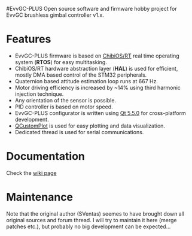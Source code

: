 #EvvGC-PLUS
Open source software and firmware hobby project for EvvGC brushless gimbal controller v1.x.

Features
========

* EvvGC-PLUS firmware is based on [ChibiOS/RT](http://chibios.org "ChibiOS Homepage") real time operating system (**RTOS**) for easy multitasking.
* ChibiOS/RT hardware abstraction layer (**HAL**) is used for efficient, mostly DMA based control of the STM32 peripherals.
* Quaternion based attitude estimation loop runs at 667 Hz.
* Motor driving efficiency is increased by ~14% using third harmonic injection technique.
* Any orientation of the sensor is possible.
* PID controller is based on motor speed.
* EvvGC-PLUS configurator is written using [Qt 5.5.0](http://www.qt.io "Qt Homepage") for cross-platform development.
* [QCustomPlot](http://www.qcustomplot.com "QCustomPlot Homepage") is used for easy plotting and data visualization.
* Dedicated thread is used for serial communications.


Documentation
=============
Check the [wiki page](https://github.com/andree182/EvvGC-PLUS/wiki)

Maintenance
===========

Note that the original author (SVentas) seemes to have brought down all original sources and forum thread. I will try to maintain it here (merge patches etc.), but probably no big development can be expected...
